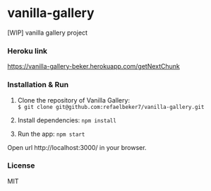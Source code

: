 # vanilla-gallery
[WIP] vanilla gallery project


### Heroku link
https://vanilla-gallery-beker.herokuapp.com/getNextChunk


### Installation & Run

1. Clone the repository of Vanilla Gallery: <br />
```$ git clone git@github.com:refaelbeker7/vanilla-gallery.git```

2. Install dependencies:
```npm install```

3. Run the app:
```npm start```

Open url http://localhost:3000/ in your browser.

### License
MIT


